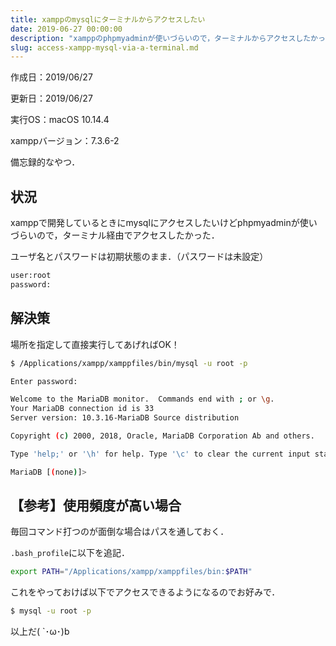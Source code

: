 ```yaml
---
title: xamppのmysqlにターミナルからアクセスしたい
date: 2019-06-27 00:00:00
description: "xamppのphpmyadminが使いづらいので，ターミナルからアクセスしたかった．"
slug: access-xampp-mysql-via-a-terminal.md
---
```


作成日：2019/06/27

更新日：2019/06/27

実行OS：macOS 10.14.4

xamppバージョン：7.3.6-2

備忘録的なやつ．

## **状況**

xamppで開発しているときにmysqlにアクセスしたいけどphpmyadminが使いづらいので，ターミナル経由でアクセスしたかった．

ユーザ名とパスワードは初期状態のまま．（パスワードは未設定）

```bash
user:root
password:
```

## **解決策**

場所を指定して直接実行してあげればOK！
```bash
$ /Applications/xampp/xamppfiles/bin/mysql -u root -p

Enter password:

Welcome to the MariaDB monitor.  Commands end with ; or \g.
Your MariaDB connection id is 33
Server version: 10.3.16-MariaDB Source distribution

Copyright (c) 2000, 2018, Oracle, MariaDB Corporation Ab and others.

Type 'help;' or '\h' for help. Type '\c' to clear the current input statement.

MariaDB [(none)]>
```

## **【参考】使用頻度が高い場合**

毎回コマンド打つのが面倒な場合はパスを通しておく．

`.bash_profile`に以下を追記．
```bash
export PATH="/Applications/xampp/xamppfiles/bin:$PATH"
```

これをやっておけば以下でアクセスできるようになるのでお好みで．
```bash
$ mysql -u root -p
```

以上だ( `･ω･)b
